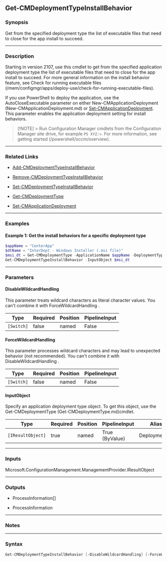 Get-CMDeploymentTypeInstallBehavior
-----------------------------------




### Synopsis
Get from the specified deployment type the list of executable files that need to close for the app install to succeed.



---


### Description

Starting in version 2107, use this cmdlet to get from the specified application deployment type the list of executable files that need to close for the app install to succeed. For more general information on the install behavior feature, see Check for running executable files (/mem/configmgr/apps/deploy-use/check-for-running-executable-files).



If you use PowerShell to deploy the application, use the AutoCloseExecutable parameter on either New-CMApplicationDeployment (New-CMApplicationDeployment.md) or [Set-CMApplicationDeployment](Set-CMApplicationDeployment.md). This parameter enables the application deployment setting for install behaviors.



> [!NOTE] > Run Configuration Manager cmdlets from the Configuration Manager site drive, for example `PS XYZ:>`. For more information, see getting started (/powershell/sccm/overview).



---


### Related Links
* [Add-CMDeploymentTypeInstallBehavior](Add-CMDeploymentTypeInstallBehavior)



* [Remove-CMDeploymentTypeInstallBehavior](Remove-CMDeploymentTypeInstallBehavior)



* [Set-CMDeploymentTypeInstallBehavior](Set-CMDeploymentTypeInstallBehavior)



* [Get-CMDeploymentType](Get-CMDeploymentType)



* [Set-CMApplicationDeployment](Set-CMApplicationDeployment)





---


### Examples
#### Example 1: Get the install behaviors for a specific deployment type
```PowerShell
$appName = "CenterApp"
$dtName = "InterDept - Windows Installer (.msi file)"
$msi_dt = Get-CMDeploymentType -ApplicationName $appName -DeploymentTypeName $dtName
Get-CMDeploymentTypeInstallBehavior -InputObject $msi_dt
```



---


### Parameters
#### **DisableWildcardHandling**

This parameter treats wildcard characters as literal character values. You can't combine it with ForceWildcardHandling .






|Type      |Required|Position|PipelineInput|
|----------|--------|--------|-------------|
|`[Switch]`|false   |named   |False        |



#### **ForceWildcardHandling**

This parameter processes wildcard characters and may lead to unexpected behavior (not recommended). You can't combine it with DisableWildcardHandling .






|Type      |Required|Position|PipelineInput|
|----------|--------|--------|-------------|
|`[Switch]`|false   |named   |False        |



#### **InputObject**

Specify an application deployment type object. To get this object, use the Get-CMDeploymentType (Get-CMDeploymentType.md)cmdlet.






|Type             |Required|Position|PipelineInput |Aliases       |
|-----------------|--------|--------|--------------|--------------|
|`[IResultObject]`|true    |named   |True (ByValue)|DeploymentType|





---


### Inputs
Microsoft.ConfigurationManagement.ManagementProvider.IResultObject





---


### Outputs
* ProcessInformation[]


* ProcessInformation






---


### Notes




---


### Syntax
```PowerShell
Get-CMDeploymentTypeInstallBehavior [-DisableWildcardHandling] [-ForceWildcardHandling] -InputObject <IResultObject> [<CommonParameters>]
```

